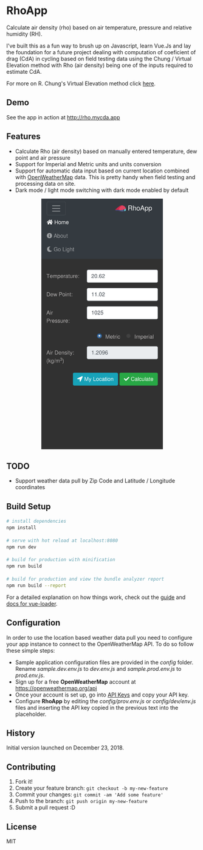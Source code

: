 # RhoApp

Calculate air density (rho) based on air temperature, pressure and relative humidity (RH).

I've built this as a fun way to brush up on Javascript, learn Vue.Js and lay the foundation for a future project dealing with computation of coeficient of drag (CdA) in cycling based on field testing data using the Chung / Virtual Elevation method with Rho (air density) being one of the inputs required to estimate CdA.

For more on R. Chung's Virtual Elevation method click [here](http://anonymous.coward.free.fr/wattage/cda/indirect-cda.pdf).

## Demo

See the app in action at http://rho.mycda.app

## Features

- Calculate Rho (air density) based on manually entered temperature, dew point and air pressure
- Support for Imperial and Metric units and units conversion
- Support for automatic data input based on current location combined with [OpenWeatherMap](https://home.openweathermap.org) data. This is pretty handy when field testing and processing data on site.
- Dark mode / light mode switching with dark mode enabled by default

<center><img src="src/assets/currentversion.png" width="320"></center>

## TODO

- Support weather data pull by Zip Code and Latitude / Longitude coordinates

## Build Setup

```bash
# install dependencies
npm install

# serve with hot reload at localhost:8080
npm run dev

# build for production with minification
npm run build

# build for production and view the bundle analyzer report
npm run build --report
```

For a detailed explanation on how things work, check out the [guide](http://vuejs-templates.github.io/webpack/) and [docs for vue-loader](http://vuejs.github.io/vue-loader).

## Configuration

In order to use the location based weather data pull you need to configure your app instance to connect to the OpenWeatherMap API. To do so follow these simple steps:

- Sample application configuration files are provided in the _config_ folder. Rename _sample.dev.env.js_ to _dev.env.js_ and _sample.prod.env.js_ to _prod.env.js_.
- Sign up for a free **OpenWeatherMap** account at https://openweathermap.org/api
- Once your account is set up, go into [API Keys](https://home.openweathermap.org/api_keys) and copy your API key.
- Configure **RhoApp** by editing the _config/prov.env.js_ or _config/dev/env.js_ files and inserting the API key copied in the previous text into the placeholder.

## History

Initial version launched on December 23, 2018.

## Contributing

1. Fork it!
2. Create your feature branch: `git checkout -b my-new-feature`
3. Commit your changes: `git commit -am 'Add some feature'`
4. Push to the branch: `git push origin my-new-feature`
5. Submit a pull request :D

## License

MIT
